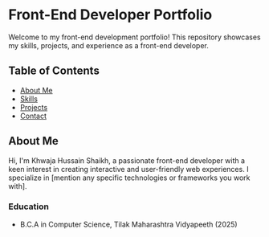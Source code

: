 # Front-End Developer Portfolio

Welcome to my front-end development portfolio! This repository showcases my skills, projects, and experience as a front-end developer.

## Table of Contents

- [About Me](#about-me)
- [Skills](#skills)
- [Projects](#projects)
- [Contact](#contact)

## About Me

Hi, I'm Khwaja Hussain Shaikh, a passionate front-end developer with a keen interest in creating interactive and user-friendly web experiences. I specialize in [mention any specific technologies or frameworks you work with].

### Education

- B.C.A in Computer Science, Tilak Maharashtra Vidyapeeth (2025)
